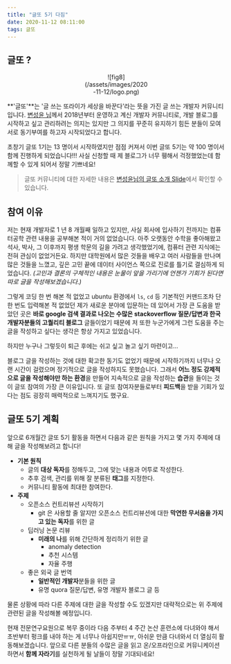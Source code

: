 ```yaml
---
title: "글또 5기 다짐"
date: 2020-11-12 08:11:00
tags: 글또
---
```


## 글또 ?

<div style="width:30%; margin:0 auto;" align="center" markdown="1">
![fig8](/assets/images/2020-11-12/logo.png)
</div>

**'글또'**는 '글 쓰는 또라이가 세상을 바꾼다'라는 뜻을 가진 글 쓰는 개발자 커뮤니티입니다. [변성윤 님](https://zzsza.github.io/)께서 2018년부터 운영하고 계신 개발자 커뮤니티로, 개발 블로그를 시작하고 싶고 관리하려는 의지는 있지만 그 의지를 꾸준히 유지하기 힘든 분들이 모여 서로 동기부여를 하고자 시작되었다고 합니다.

초창기 글또 1기는 13 명이서 시작하였지만 점점 커져서 이번 글또 5기는 약 100 명이서 함께 진행하게 되었습니다!!! 사실 신청할 때 제 블로그가 너무 휑해서 걱정했었는데 함께할 수 있게 되어서 정말 기쁘네요!

> 글또 커뮤니티에 대한 자세한 내용은 [변성윤님의 글또 소개 Slide](https://www.slideshare.net/zzsza/ss-137831892)에서 확인할 수 있습니다.

## 참여 이유

저는 현재 개발자로 1 년 8 개월째 일하고 있지만, 사실 회사에 입사하기 전까지는 컴퓨터공학 관련 내용을 공부해본 적이 거의 없었습니다. 아주 오랫동안 수학을 좋아해왔고 석사, 박사, 그 이후까지 평생 학문의 길을 가려고 생각했었기에, 컴퓨터 관련 지식에는 전혀 관심이 없었거든요. 하지만 대학원에서 많은 것들을 배우고 여러 사람들을 만나며 많은 것들을 느꼈고, 깊은 고민 끝에 데이터 사이언스 쪽으로 진로를 틀기로 결심하게 되었습니다. *(고민과 결론의 구체적인 내용은 눈물이 앞을 가리기에 언젠가 기회가 된다면 따로 글을 작성해보겠습니다.)*

그렇게 코딩 한 번 해본 적 없었고 ubuntu 환경에서 `ls`, `cd` 등 기본적인 커맨드조차 단 한 번도 입력해본 적 없었던 제가 새로운 분야에 입문하는 데 있어서 가장 큰 도움을 받았던 곳은 **바로 google 검색 결과로 나오는 수많은 stackoverflow 질문/답변과 한국 개발자분들의 고퀄리티 블로그** 글들이었기 때문에 저 또한 누군가에게 그런 도움을 주는 글을 작성하고 싶다는 생각은 항상 가지고 있었습니다.

하지만 누구나 그렇듯이 퇴근 후에는 쉬고 싶고 놀고 싶기 마련이고...

블로그 글을 작성하는 것에 대한 확고한 동기도 없었기 때문에 시작하기까지 너무나 오랜 시간이 걸렸으며 정기적으로 글을 작성하지도 못했습니다. 그래서 **어느 정도 강제적으로 글을 작성해야만 하는 환경**을 만들어 지속적으로 글을 작성하는 **습관**을 들이는 것이 글또 참여의 가장 큰 이유입니다. 또 글또 참여자분들로부터 **피드백**을 받을 기회가 있다는 점도 굉장히 매력적으로 느껴지기도 했구요.

## 글또 5기 계획

앞으로 6개월간 글또 5기 활동을 하면서 다음과 같은 원칙을 가지고 몇 가지 주제에 대해 글을 작성해보려고 합니다!

- **기본 원칙**
    - 글의 **대상 독자**를 정해두고, 그에 맞는 내용과 어투로 작성한다.
    - 추후 검색, 관리를 위해 잘 분류된 **태그**를 지정한다.
    - 커뮤니티 활동에 최대한 참여한다.
- **주제**
  - 오픈소스 컨트리뷰션 시작하기
    - git 은 사용할 줄 알지만 오픈소스 컨트리뷰션에 대한 **막연한 무서움을 가지고 있는 독자**를 위한 글
  - 딥러닝 논문 리뷰
    - **미래의 나**를 위해 간단하게 정리하기 위한 글
      - anomaly detection
      - 추천 시스템
      - 자율 주행
  - 좋은 외국 글 번역
    - **일반적인 개발자**분들을 위한 글
    - 유명 quora 질문/답변, 유명 개발자 블로그 글 등

물론 상황에 따라 다른 주제에 대한 글을 작성할 수도 있겠지만 대략적으로는 위 주제에 관련된 글을 작성해볼 예정입니다.

현재 전문연구요원으로 복무 중이라 다음 주부터 4 주간 논산 훈련소에 다녀와야 해서 초반부터 펑크를 내야 하는 게 너무나 아쉽지만ㅠㅠ, 아쉬운 만큼 다녀와서 더 열심히 활동해보겠습니다. 앞으로 다른 분들의 수많은 글을 읽고 온/오프라인으로 커뮤니케이션하면서 **함께 자라기**를 실천하게 될 날들이 정말 기대되네요!
